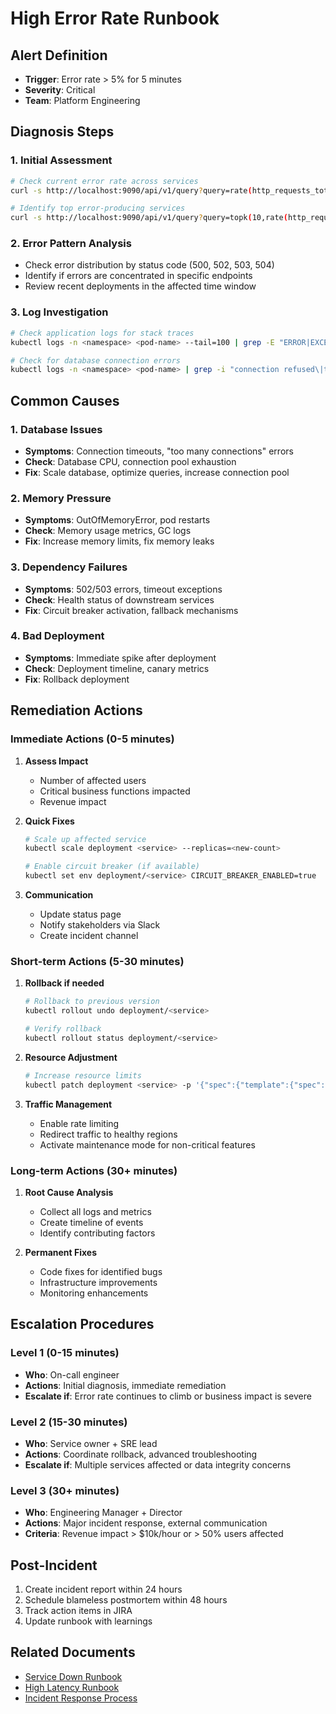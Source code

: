 # High Error Rate Runbook

## Alert Definition
- **Trigger**: Error rate > 5% for 5 minutes
- **Severity**: Critical
- **Team**: Platform Engineering

## Diagnosis Steps

### 1. Initial Assessment
```bash
# Check current error rate across services
curl -s http://localhost:9090/api/v1/query?query=rate(http_requests_total{status=~"5.."}[5m])

# Identify top error-producing services
curl -s http://localhost:9090/api/v1/query?query=topk(10,rate(http_requests_total{status=~"5.."}[5m]))
```

### 2. Error Pattern Analysis
- Check error distribution by status code (500, 502, 503, 504)
- Identify if errors are concentrated in specific endpoints
- Review recent deployments in the affected time window

### 3. Log Investigation
```bash
# Check application logs for stack traces
kubectl logs -n <namespace> <pod-name> --tail=100 | grep -E "ERROR|EXCEPTION|FATAL"

# Check for database connection errors
kubectl logs -n <namespace> <pod-name> | grep -i "connection refused\|timeout"
```

## Common Causes

### 1. Database Issues
- **Symptoms**: Connection timeouts, "too many connections" errors
- **Check**: Database CPU, connection pool exhaustion
- **Fix**: Scale database, optimize queries, increase connection pool

### 2. Memory Pressure
- **Symptoms**: OutOfMemoryError, pod restarts
- **Check**: Memory usage metrics, GC logs
- **Fix**: Increase memory limits, fix memory leaks

### 3. Dependency Failures
- **Symptoms**: 502/503 errors, timeout exceptions
- **Check**: Health status of downstream services
- **Fix**: Circuit breaker activation, fallback mechanisms

### 4. Bad Deployment
- **Symptoms**: Immediate spike after deployment
- **Check**: Deployment timeline, canary metrics
- **Fix**: Rollback deployment

## Remediation Actions

### Immediate Actions (0-5 minutes)
1. **Assess Impact**
   - Number of affected users
   - Critical business functions impacted
   - Revenue impact

2. **Quick Fixes**
   ```bash
   # Scale up affected service
   kubectl scale deployment <service> --replicas=<new-count>
   
   # Enable circuit breaker (if available)
   kubectl set env deployment/<service> CIRCUIT_BREAKER_ENABLED=true
   ```

3. **Communication**
   - Update status page
   - Notify stakeholders via Slack
   - Create incident channel

### Short-term Actions (5-30 minutes)
1. **Rollback if needed**
   ```bash
   # Rollback to previous version
   kubectl rollout undo deployment/<service>
   
   # Verify rollback
   kubectl rollout status deployment/<service>
   ```

2. **Resource Adjustment**
   ```bash
   # Increase resource limits
   kubectl patch deployment <service> -p '{"spec":{"template":{"spec":{"containers":[{"name":"<container>","resources":{"limits":{"memory":"2Gi","cpu":"2"}}}]}}}}'
   ```

3. **Traffic Management**
   - Enable rate limiting
   - Redirect traffic to healthy regions
   - Activate maintenance mode for non-critical features

### Long-term Actions (30+ minutes)
1. **Root Cause Analysis**
   - Collect all logs and metrics
   - Create timeline of events
   - Identify contributing factors

2. **Permanent Fixes**
   - Code fixes for identified bugs
   - Infrastructure improvements
   - Monitoring enhancements

## Escalation Procedures

### Level 1 (0-15 minutes)
- **Who**: On-call engineer
- **Actions**: Initial diagnosis, immediate remediation
- **Escalate if**: Error rate continues to climb or business impact is severe

### Level 2 (15-30 minutes)
- **Who**: Service owner + SRE lead
- **Actions**: Coordinate rollback, advanced troubleshooting
- **Escalate if**: Multiple services affected or data integrity concerns

### Level 3 (30+ minutes)
- **Who**: Engineering Manager + Director
- **Actions**: Major incident response, external communication
- **Criteria**: Revenue impact > $10k/hour or > 50% users affected

## Post-Incident
1. Create incident report within 24 hours
2. Schedule blameless postmortem within 48 hours
3. Track action items in JIRA
4. Update runbook with learnings

## Related Documents
- [Service Down Runbook](./service-down.md)
- [High Latency Runbook](./high-latency.md)
- [Incident Response Process](../incident-response.md)